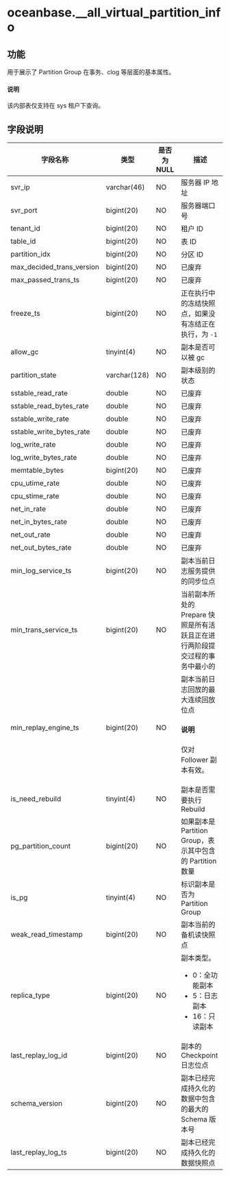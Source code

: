 # oceanbase.__all_virtual_partition_info

## 功能

用于展示了 Partition Group 在事务、clog 等层面的基本属性。

<main id="notice" type='explain'>
  <h4>说明</h4>
  <p> 该内部表仅支持在 sys 租户下查询。</p>
</main>

## 字段说明

| 字段名称 | 类型 | 是否为 NULL | 描述 |
| --- | --- | --- | --- |
| svr_ip | varchar(46) | NO | 服务器 IP 地址 |
| svr_port |  bigint(20) | NO | 服务器端口号 |
| tenant_id |  bigint(20) | NO | 租户 ID |
| table_id |  bigint(20) | NO | 表 ID |
| partition_idx |  bigint(20) | NO | 分区 ID |
| max_decided_trans_version |  bigint(20) | NO | 已废弃 |
| max_passed_trans_ts |  bigint(20) | NO | 已废弃 |
| freeze_ts |  bigint(20) | NO | 正在执行中的冻结快照点，如果没有冻结正在执行，为 `-1` |
| allow_gc | tinyint(4) | NO | 副本是否可以被 gc |
| partition_state | varchar(128) | NO | 副本级别的状态 |
| sstable_read_rate | double | NO | 已废弃 |
| sstable_read_bytes_rate | double | NO | 已废弃 |
| sstable_write_rate | double | NO | 已废弃 |
| sstable_write_bytes_rate | double | NO | 已废弃 |
| log_write_rate | double | NO | 已废弃 |
| log_write_bytes_rate | double | NO | 已废弃 |
| memtable_bytes | bigint(20) | NO | 已废弃 |
| cpu_utime_rate | double | NO | 已废弃 |
| cpu_stime_rate | double | NO | 已废弃 |
| net_in_rate | double | NO | 已废弃 |
| net_in_bytes_rate | double | NO | 已废弃 |
| net_out_rate | double | NO | 已废弃 |
| net_out_bytes_rate | double | NO | 已废弃 |
| min_log_service_ts | bigint(20) | NO | 副本当前日志服务提供的同步位点 |
| min_trans_service_ts | bigint(20) | NO | 当前副本所处的 Prepare 快照是所有活跃且正在进行两阶段提交过程的事务中最小的 |
| min_replay_engine_ts | bigint(20) | NO | 副本当前日志回放的最大连续回放位点 <main id="notice" type='explain'><h4>说明</h4><p>仅对 Follower 副本有效。</p></main> |
| is_need_rebuild | tinyint(4) | NO | 副本是否需要执行 Rebuild |
| pg_partition_count | bigint(20) | NO | 如果副本是 Partition Group，表示其中包含的 Partition 数量 |
| is_pg | tinyint(4) | NO | 标识副本是否为 Partition Group |
| weak_read_timestamp | bigint(20) | NO | 副本当前的备机读快照点 |
| replica_type | bigint(20) | NO | 副本类型。<ul><li>0：全功能副本</li><li>5：日志副本</li><li>16：只读副本</li><ul> |
| last_replay_log_id | bigint(20) | NO | 副本的 Checkpoint 日志位点 |
| schema_version | bigint(20) | NO | 副本已经完成持久化的数据中包含的最大的 Schema 版本号 |
| last_replay_log_ts | bigint(20) | NO | 副本已经完成持久化的数据快照点 |

